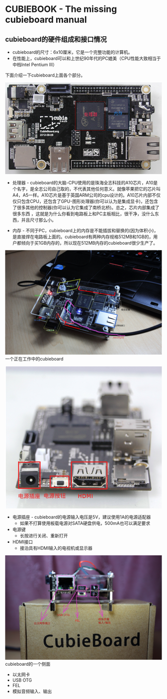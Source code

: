 CUBIEBOOK - The missing cubieboard manual
=========================================



## cubieboard的硬件组成和接口情况

* cubieboard的尺寸：6x10厘米，它是一个完整功能的计算机。
* 在性能上，cubieboard可以和上世纪90年代的PC媲美（CPU性能大致相当于中档Intel Pentium III）

下面介绍一下cubieboard上面各个部分。

![CUBIEBOARD](top.png)

* 处理器 - cubieboard的大脑-CPU使用的是珠海全志科技的A10芯片，A10是个名字，是全志公司自己取的，不代表其他任何意义。就像苹果把它的芯片叫A4，A5一样。A10芯片是基于英国ARM公司的cpu设计的。A10芯片内部不仅仅只包含CPU，还包含了GPU-图形处理器(你可以认为是集成显卡)，还包含了很多其他的控制器(你可以认为它集成了南桥北桥)。总之，芯片内部集成了很多东西 ，这就是为什么你看到电路板上和PC主板相比，很干净，没什么东西，并且尺寸那么小。

* 内存 - 不同于PC，cubieboard上的内存是不能插拔和替换的(因为体积小)，是直接焊在电路板上面的。cubieboard有两种内存规格512MB和1GB的，用户都倾向于买1GB内存的，所以现在512MB内存的cubieboard很少生产了。

![CUBIEBOARD](cubie_on_working_0909.JPG)
一个正在工作中的cubieboard


![CUBIEBOARD](hdmi.png)

* 电源插座 - cubieboard的电源输入电压是5V，建议使用1A的电源适配器
    * 如果不打算使用板载电源对SATA硬盘供电，500mA也可以满足要求
* 电源键
    * 长按进行关闭、重新打开
* HDMI接口
    * 接泊具有HDMI输入的电视机或显示器

![CUBIE](cubie_right_side_0909.JPG)
cubieboard的一个侧面

* 以太网卡
* USB OTG
* FEL
* 模拟音频输入、输出
